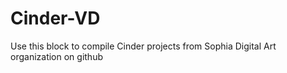 Cinder-VD
===============

Use this block to compile Cinder projects from Sophia Digital Art organization on github
